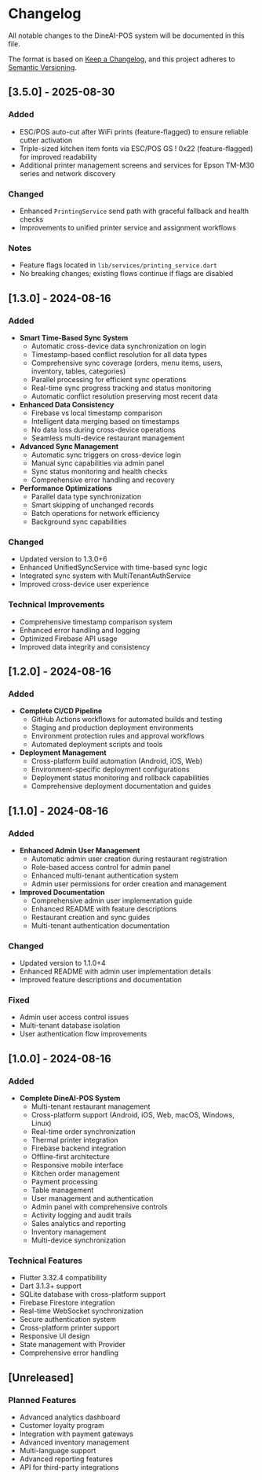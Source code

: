# Changelog

All notable changes to the DineAI-POS system will be documented in this file.

The format is based on [Keep a Changelog](https://keepachangelog.com/en/1.0.0/),
and this project adheres to [Semantic Versioning](https://semver.org/spec/v2.0.0.html).

## [3.5.0] - 2025-08-30

### Added
- ESC/POS auto-cut after WiFi prints (feature-flagged) to ensure reliable cutter activation
- Triple-sized kitchen item fonts via ESC/POS GS ! 0x22 (feature-flagged) for improved readability
- Additional printer management screens and services for Epson TM-M30 series and network discovery

### Changed
- Enhanced `PrintingService` send path with graceful fallback and health checks
- Improvements to unified printer service and assignment workflows

### Notes
- Feature flags located in `lib/services/printing_service.dart`
- No breaking changes; existing flows continue if flags are disabled

## [1.3.0] - 2024-08-16

### Added
- **Smart Time-Based Sync System**
  - Automatic cross-device data synchronization on login
  - Timestamp-based conflict resolution for all data types
  - Comprehensive sync coverage (orders, menu items, users, inventory, tables, categories)
  - Parallel processing for efficient sync operations
  - Real-time sync progress tracking and status monitoring
  - Automatic conflict resolution preserving most recent data
- **Enhanced Data Consistency**
  - Firebase vs local timestamp comparison
  - Intelligent data merging based on timestamps
  - No data loss during cross-device operations
  - Seamless multi-device restaurant management
- **Advanced Sync Management**
  - Automatic sync triggers on cross-device login
  - Manual sync capabilities via admin panel
  - Sync status monitoring and health checks
  - Comprehensive error handling and recovery
- **Performance Optimizations**
  - Parallel data type synchronization
  - Smart skipping of unchanged records
  - Batch operations for network efficiency
  - Background sync capabilities

### Changed
- Updated version to 1.3.0+6
- Enhanced UnifiedSyncService with time-based sync logic
- Integrated sync system with MultiTenantAuthService
- Improved cross-device user experience

### Technical Improvements
- Comprehensive timestamp comparison system
- Enhanced error handling and logging
- Optimized Firebase API usage
- Improved data integrity and consistency

## [1.2.0] - 2024-08-16

### Added
- **Complete CI/CD Pipeline**
  - GitHub Actions workflows for automated builds and testing
  - Staging and production deployment environments
  - Environment protection rules and approval workflows
  - Automated deployment scripts and tools
- **Deployment Management**
  - Cross-platform build automation (Android, iOS, Web)
  - Environment-specific deployment configurations
  - Deployment status monitoring and rollback capabilities
  - Comprehensive deployment documentation and guides

## [1.1.0] - 2024-08-16

### Added
- **Enhanced Admin User Management**
  - Automatic admin user creation during restaurant registration
  - Role-based access control for admin panel
  - Enhanced multi-tenant authentication system
  - Admin user permissions for order creation and management
- **Improved Documentation**
  - Comprehensive admin user implementation guide
  - Enhanced README with feature descriptions
  - Restaurant creation and sync guides
  - Multi-tenant authentication documentation

### Changed
- Updated version to 1.1.0+4
- Enhanced README with admin user implementation details
- Improved feature descriptions and documentation

### Fixed
- Admin user access control issues
- Multi-tenant database isolation
- User authentication flow improvements

## [1.0.0] - 2024-08-16

### Added
- **Complete DineAI-POS System**
  - Multi-tenant restaurant management
  - Cross-platform support (Android, iOS, Web, macOS, Windows, Linux)
  - Real-time order synchronization
  - Thermal printer integration
  - Firebase backend integration
  - Offline-first architecture
  - Responsive mobile interface
  - Kitchen order management
  - Payment processing
  - Table management
  - User management and authentication
  - Admin panel with comprehensive controls
  - Activity logging and audit trails
  - Sales analytics and reporting
  - Inventory management
  - Multi-device synchronization

### Technical Features
- Flutter 3.32.4 compatibility
- Dart 3.1.3+ support
- SQLite database with cross-platform support
- Firebase Firestore integration
- Real-time WebSocket synchronization
- Secure authentication system
- Cross-platform printer support
- Responsive UI design
- State management with Provider
- Comprehensive error handling

## [Unreleased]

### Planned Features
- Advanced analytics dashboard
- Customer loyalty program
- Integration with payment gateways
- Advanced inventory management
- Multi-language support
- Advanced reporting features
- API for third-party integrations 